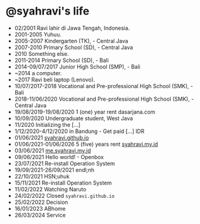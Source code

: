 @syahravi's life
===============

- 02/2001 Ravi lahir di Jawa Tengah, Indonesia.
- 2001-2005 Yuhuu.
- 2005-2007 Kindergarten (TK), - Central Java
- 2007-2010 Primary School (SD), - Central Java
- 2010 Something else.
- 2011-2014 Primary School (SD), - Bali
- 2014-09/07/2017 Junior High School (SMP), - Bali
- ~2014 a computer.
- ~2017 Ravi beli laptop (Lenovo).
- 10/07/2017-2018 Vocational and  Pre-professional High School (SMK), - Bali
- 2018-11/06/2020 Vocational and Pre-professional High School (SMK), - Central Java
- 19/08/2019-19/08/2020 1 (one) year rent dasarjana.com
- 10/09/2020 Undergraduate student, West Java
- 11/2020 Initializing the [...]
- 1/12/2020-4/12/2020 in Bandung - Get paid [...] IDR
- 01/06/2021 [syahravi.github.io](https://syahravi.github.io)
- 01/06/2021-01/06/2026 5 (five) years rent [syahravi.my.id](https://syahravi.my.id)
- 03/06/2021 [me.syahravi.my.id](/)
- 09/06/2021 Hello world! - Openbox
- 23/07/2021 Re-install Operation System
- 19/09/2021-26/09/2021 endl;nh
- 22/10/2021 HSN;uhuk
- 15/11/2021 Re-install Operation System
- 11/02/2022 Watching Naruto
- 24/02/2022 Closed `syahravi.github.io`
- 25/02/2022 Decision
- 16/01/2023 ABhome
- 26/03/2024 Service